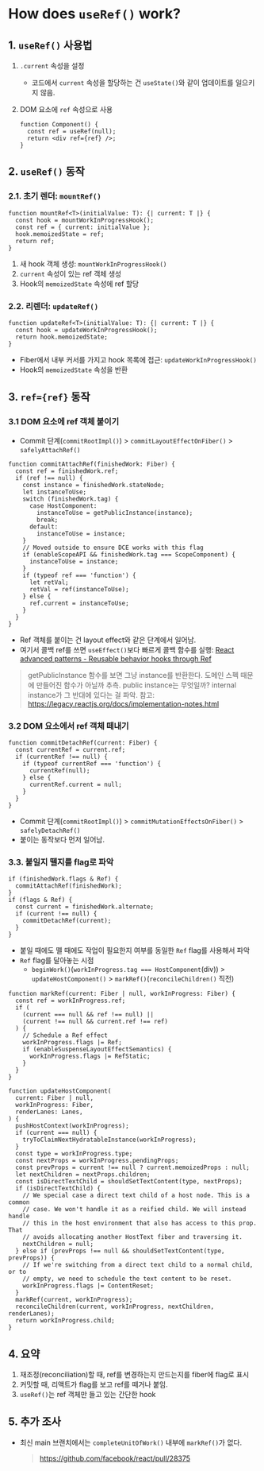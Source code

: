 # How does `useRef()` work?

## 1. `useRef()` 사용법

1. `.current` 속성을 설정
   - 코드에서 `current` 속성을 할당하는 건 `useState()`와 같이 업데이트를 일으키지 않음.
2. DOM 요소에 `ref` 속성으로 사용

   ```tsx
   function Component() {
     const ref = useRef(null);
     return <div ref={ref} />;
   }
   ```

## 2. `useRef()` 동작

### 2.1. 초기 렌더: `mountRef()`

```tsx
function mountRef<T>(initialValue: T): {| current: T |} {
  const hook = mountWorkInProgressHook();
  const ref = { current: initialValue };
  hook.memoizedState = ref;
  return ref;
}
```

1. 새 hook 객체 생성: `mountWorkInProgressHook()`
2. `current` 속성이 있는 ref 객체 생성
3. Hook의 `memoizedState` 속성에 ref 할당

### 2.2. 리렌더: `updateRef()`

```tsx
function updateRef<T>(initialValue: T): {| current: T |} {
  const hook = updateWorkInProgressHook();
  return hook.memoizedState;
}
```

- Fiber에서 내부 커서를 가지고 hook 목록에 접근: `updateWorkInProgressHook()`
- Hook의 `memoizedState` 속성을 반환

## 3. `ref={ref}` 동작

### 3.1 DOM 요소에 ref 객체 붙이기

- Commit 단계(`commitRootImpl()`) > `commitLayoutEffectOnFiber()` > `safelyAttachRef()`

```tsx
function commitAttachRef(finishedWork: Fiber) {
  const ref = finishedWork.ref;
  if (ref !== null) {
    const instance = finishedWork.stateNode;
    let instanceToUse;
    switch (finishedWork.tag) {
      case HostComponent:
        instanceToUse = getPublicInstance(instance);
        break;
      default:
        instanceToUse = instance;
    }
    // Moved outside to ensure DCE works with this flag
    if (enableScopeAPI && finishedWork.tag === ScopeComponent) {
      instanceToUse = instance;
    }
    if (typeof ref === 'function') {
      let retVal;
      retVal = ref(instanceToUse);
    } else {
      ref.current = instanceToUse;
    }
  }
}
```

- Ref 객체를 붙이는 건 layout effect와 같은 단계에서 일어남.
- 여기서 콜백 ref를 쓰면 `useEffect()`보다 빠르게 콜백 함수를 실행: [React advanced patterns - Reusable behavior hooks through Ref](https://jser.dev/react/2022/02/18/reusable-behavior-hooks-through-ref)

> getPublicInstance 함수를 보면 그냥 instance를 반환한다. 도메인 스펙 때문에 만들어진 함수가 아닐까 추측.
> public instance는 무엇일까? internal instance가 그 반대에 있다는 걸 파악.
> 참고: https://legacy.reactjs.org/docs/implementation-notes.html

### 3.2 DOM 요소에서 ref 객체 떼내기

```tsx
function commitDetachRef(current: Fiber) {
  const currentRef = current.ref;
  if (currentRef !== null) {
    if (typeof currentRef === 'function') {
      currentRef(null);
    } else {
      currentRef.current = null;
    }
  }
}
```

- Commit 단계(`commitRootImpl()`) > `commitMutationEffectsOnFiber()` > `safelyDetachRef()`
- 붙이는 동작보다 먼저 일어남.

### 3.3. 붙일지 뗄지를 flag로 파악

```tsx
if (finishedWork.flags & Ref) {
  commitAttachRef(finishedWork);
}
if (flags & Ref) {
  const current = finishedWork.alternate;
  if (current !== null) {
    commitDetachRef(current);
  }
}
```

- 붙일 때에도 뗄 때에도 작업이 필요한지 여부를 동일한 `Ref` flag를 사용해서 파악
- `Ref` flag를 달아놓는 시점
  - `beginWork()`(`workInProgress.tag === HostComponent`(div)) > `updateHostComponent()` > `markRef()`(`reconcileChildren()` 직전)

```tsx
function markRef(current: Fiber | null, workInProgress: Fiber) {
  const ref = workInProgress.ref;
  if (
    (current === null && ref !== null) ||
    (current !== null && current.ref !== ref)
  ) {
    // Schedule a Ref effect
    workInProgress.flags |= Ref;
    if (enableSuspenseLayoutEffectSemantics) {
      workInProgress.flags |= RefStatic;
    }
  }
}
```

```tsx
function updateHostComponent(
  current: Fiber | null,
  workInProgress: Fiber,
  renderLanes: Lanes,
) {
  pushHostContext(workInProgress);
  if (current === null) {
    tryToClaimNextHydratableInstance(workInProgress);
  }
  const type = workInProgress.type;
  const nextProps = workInProgress.pendingProps;
  const prevProps = current !== null ? current.memoizedProps : null;
  let nextChildren = nextProps.children;
  const isDirectTextChild = shouldSetTextContent(type, nextProps);
  if (isDirectTextChild) {
    // We special case a direct text child of a host node. This is a common
    // case. We won't handle it as a reified child. We will instead handle
    // this in the host environment that also has access to this prop. That
    // avoids allocating another HostText fiber and traversing it.
    nextChildren = null;
  } else if (prevProps !== null && shouldSetTextContent(type, prevProps)) {
    // If we're switching from a direct text child to a normal child, or to
    // empty, we need to schedule the text content to be reset.
    workInProgress.flags |= ContentReset;
  }
  markRef(current, workInProgress);
  reconcileChildren(current, workInProgress, nextChildren, renderLanes);
  return workInProgress.child;
}
```

## 4. 요약

1. 재조정(reconciliation)할 때, ref를 변경하는지 만드는지를 fiber에 flag로 표시
2. 커밋할 때, 리액트가 flag를 보고 ref를 떼거나 붙임.
3. `useRef()`는 ref 객체만 들고 있는 간단한 hook

## 5. 추가 조사

- 최신 main 브랜치에서는 `completeUnitOfWork()` 내부에 `markRef()`가 없다.
  > https://github.com/facebook/react/pull/28375
